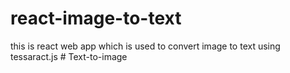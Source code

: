 # react-image-to-text
this is react web app which is used to convert image to text using tessaract.js
#   T e x t - t o - i m a g e  
 